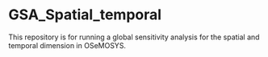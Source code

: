 # GSA_Spatial_temporal

This repository is for running a global sensitivity analysis for the spatial and temporal dimension in OSeMOSYS.
